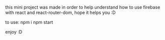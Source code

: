 this mini project was made in order to help understand how to use firebase with react and react-router-dom, hope it helps you :D

to use:
npm i
npm start

enjoy :D
